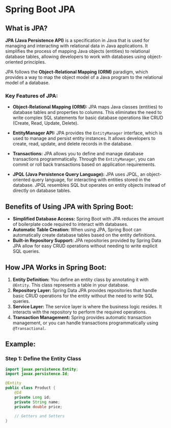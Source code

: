 # Spring Boot JPA

## What is JPA?
**JPA (Java Persistence API)** is a specification in Java that is used for managing and interacting with relational data in Java applications. It simplifies the process of mapping Java objects (entities) to relational database tables, allowing developers to work with databases using object-oriented principles. 

JPA follows the **Object-Relational Mapping (ORM)** paradigm, which provides a way to map the object model of a Java program to the relational model of a database. 

### Key Features of JPA:
- **Object-Relational Mapping (ORM):** JPA maps Java classes (entities) to database tables and properties to columns. This eliminates the need to write complex SQL statements for basic database operations like CRUD (Create, Read, Update, Delete).
  
- **EntityManager API:** JPA provides the `EntityManager` interface, which is used to manage and persist entity instances. It allows developers to create, read, update, and delete records in the database.

- **Transactions:** JPA allows you to define and manage database transactions programmatically. Through the `EntityManager`, you can commit or roll back transactions based on application requirements.

- **JPQL (Java Persistence Query Language):** JPA uses JPQL, an object-oriented query language, for interacting with entities stored in the database. JPQL resembles SQL but operates on entity objects instead of directly on database tables.

## Benefits of Using JPA with Spring Boot:
- **Simplified Database Access:** Spring Boot with JPA reduces the amount of boilerplate code required to interact with databases.
- **Automatic Table Creation:** When using JPA, Spring Boot can automatically create database tables based on the entity definitions.
- **Built-in Repository Support:** JPA repositories provided by Spring Data JPA allow for easy CRUD operations without needing to write explicit SQL queries.

## How JPA Works in Spring Boot:
1. **Entity Definition:** You define an entity class by annotating it with `@Entity`. This class represents a table in your database.
2. **Repository Layer:** Spring Data JPA provides repositories that handle basic CRUD operations for the entity without the need to write SQL queries.
3. **Service Layer:** The service layer is where the business logic resides. It interacts with the repository to perform the required operations.
4. **Transaction Management:** Spring provides automatic transaction management, or you can handle transactions programmatically using `@Transactional`.

## Example:
### Step 1: Define the Entity Class
```java
import javax.persistence.Entity;
import javax.persistence.Id;

@Entity
public class Product {
    @Id
    private Long id;
    private String name;
    private double price;
    
    // Getters and Setters
}

